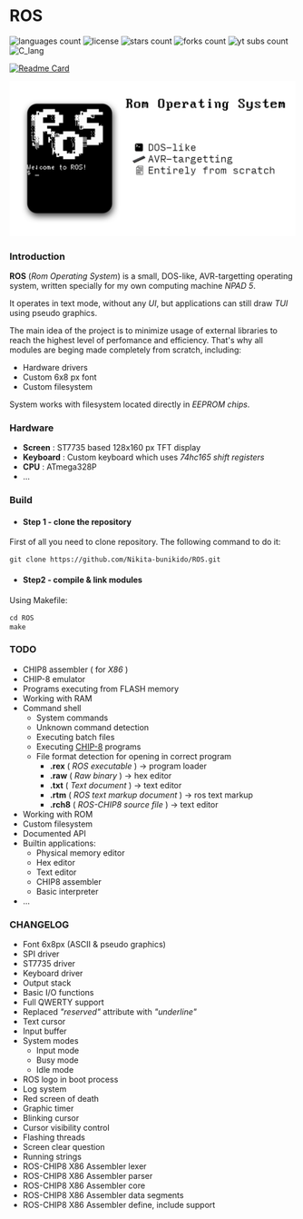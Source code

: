 # ROS

![languages count](https://img.shields.io/github/languages/count/Nikita-bunikido/ROS)
![license](https://img.shields.io/github/license/Nikita-bunikido/ROS)
![stars count](https://img.shields.io/github/stars/Nikita-bunikido/ROS?style=social)
![forks count](https://img.shields.io/github/forks/Nikita-bunikido/ROS?style=social)
![yt subs count](https://img.shields.io/youtube/channel/subscribers/UCW3RoBYtEBnrX_dOI3ELlxA?style=social)
![C_lang](https://img.shields.io/badge/C-00599C?style=for-the-badge&logo=c&logoColor=whit)


[![Readme Card](https://github-readme-stats.vercel.app/api/pin/?username=Nikita-Bunikido&repo=ROS&title_color=0F0F0F&icon_color=0F0F0F&text_color=0F0F0F&bg_color=f9f9f9)](https://github.com/extremecodetv/ExtremeCodeOS)

![ROS demo](pict/demo2.png)

### Introduction

**ROS** (_Rom Operating System_) is a small, DOS-like, AVR-targetting operating system, written specially for my own computing machine _NPAD 5_. 

It operates in text mode, without any _UI_, but applications can still draw _TUI_ using pseudo graphics.

The main idea of the project is to minimize usage of external libraries to reach the highest level of perfomance and efficiency. That's why all modules are beging made completely from scratch, including:

- Hardware drivers
- Custom 6x8 px font
- Custom filesystem

System works with filesystem located directly in _EEPROM chips_.

### Hardware

- **Screen** : ST7735 based 128x160 px TFT display
- **Keyboard** : Custom keyboard which uses _74hc165 shift registers_
- **CPU** : ATmega328P
- ...

### Build

- #### Step 1 - clone the repository

First of all you need to clone repository. The following command to do it:

    git clone https://github.com/Nikita-bunikido/ROS.git

- #### Step2 - compile & link modules

Using Makefile:

    cd ROS
    make

### TODO

- CHIP8 assembler ( for _X86_ )
- CHIP-8 emulator
- Programs executing from FLASH memory
- Working with RAM
- Command shell
  - System commands
  - Unknown command detection
  - Executing batch files
  - Executing [CHIP-8](https://en.wikipedia.org/wiki/CHIP-8) programs
  - File format detection for opening in correct program
    - **.rex** ( _ROS executable_ ) -> program loader
    - **.raw** ( _Raw binary_ ) -> hex editor
    - **.txt** ( _Text document_ ) -> text editor
    - **.rtm** ( _ROS text markup document_ ) -> ros text markup
    - **.rch8** ( _ROS-CHIP8 source file_ ) -> text editor
- Working with ROM
- Custom filesystem
- Documented API
- Builtin applications:
  - Physical memory editor
  - Hex editor
  - Text editor
  - CHIP8 assembler
  - Basic interpreter
- ...

### CHANGELOG

- Font 6x8px (ASCII & pseudo graphics)
- SPI driver
- ST7735 driver
- Keyboard driver
- Output stack
- Basic I/O functions
- Full QWERTY support
- Replaced *"reserved"* attribute with *"underline"*
- Text cursor
- Input buffer
- System modes
  - Input mode
  - Busy mode
  - Idle mode
- ROS logo in boot process
- Log system
- Red screen of death
- Graphic timer
- Blinking cursor
- Cursor visibility control
- Flashing threads
- Screen clear question
- Running strings
- ROS-CHIP8 X86 Assembler lexer
- ROS-CHIP8 X86 Assembler parser
- ROS-CHIP8 X86 Assembler core
- ROS-CHIP8 X86 Assembler data segments
- ROS-CHIP8 X86 Assembler define, include support
